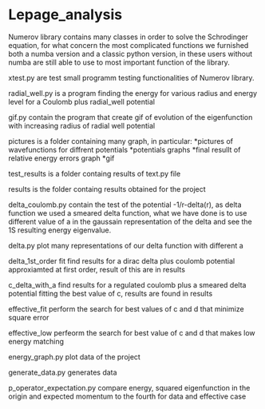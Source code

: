 # Lepage_analysis

Numerov library contains many classes in order to solve the Schrodinger equation, for what concern the most complicated functions we furnished both a numba version and a classic python version, in these users without numba are still able to use to most important function of the library.

xtest.py are test small programm testing functionalities of Numerov library.

radial_well.py is a program finding the energy for various radius and energy level for a Coulomb plus radial_well potential

gif.py contain the program that create gif of evolution of the eigenfunction with increasing radius of radial well potential


pictures is a folder containing many graph, in particular:
	*pictures of wavefunctions for diffrent potentials
	*potentials graphs
	*final resullt of relative energy errors graph
	*gif 

test_results is a folder containg results of text.py file

results is the folder containg results obtained for the project

delta_coulomb.py contain the test of the potential -1/r-delta(r), as delta function we used a smeared delta function, what we have done is to use different value of a in the gaussain representation of the delta and see the 1S resulting energy eigenvalue.

delta.py plot many representations of our delta function with different a

delta_1st_order fit find results for a dirac delta plus coulomb potential approxiamted at first order, result of this are in results

c_delta_with_a find results for a regulated coulomb plus a smeared delta potential fitting the best value of c, results are found in results

effective_fit perform the search for best values of c and d that minimize square error

effective_low perfeorm the search for best value of c and d that makes low energy matching

energy_graph.py plot data of the project

generate_data.py generates data 


p_operator_expectation.py compare energy, squared eigenfunction in the origin and expected momentum to the fourth for data and effective case

